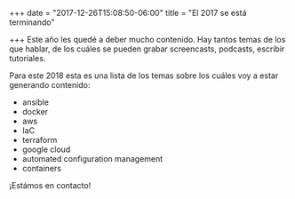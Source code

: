 +++
date = "2017-12-26T15:08:50-06:00"
title = "El 2017 se está terminando"

+++
Este año les quedé a deber mucho contenido. Hay tantos temas de los que hablar, de los cuáles se pueden grabar screencasts, podcasts, escribir tutoriales.

Para este 2018 esta es una lista de los temas sobre los cuáles voy a estar generando contenido:

* ansible
* docker
* aws 
* IaC
* terraform
* google cloud
* automated configuration management 
* containers

¡Estámos en contacto!
